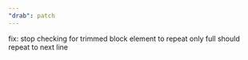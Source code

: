 ```yaml
---
"drab": patch
---
```


fix: stop checking for trimmed block element to repeat only full should repeat to next line
